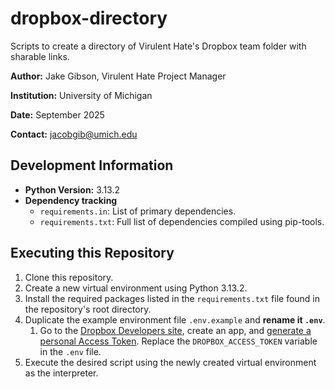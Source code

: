 # dropbox-directory

Scripts to create a directory of Virulent Hate's Dropbox team folder with sharable links.

**Author:** Jake Gibson, Virulent Hate Project Manager

**Institution:** University of Michigan

**Date:** September 2025

**Contact:** jacobgib@umich.edu

## Development Information
- **Python Version:** 3.13.2
- **Dependency tracking**
    - `requirements.in`: List of primary dependencies.
    - `requirements.txt`: Full list of dependencies compiled using pip-tools.

## Executing this Repository
1. Clone this repository.
2. Create a new virtual environment using Python 3.13.2.
3. Install the required packages listed in the `requirements.txt` file found in the repository's root directory.
4. Duplicate the example environment file `.env.example` and **rename it `.env`**.
    1. Go to the [Dropbox Developers site](https://www.dropbox.com/developers/apps), create an app, and [generate a personal Access Token](https://dropbox.tech/developers/generate-an-access-token-for-your-own-account). Replace the `DROPBOX_ACCESS_TOKEN` variable in the `.env` file.
5. Execute the desired script using the newly created virtual environment as the interpreter.